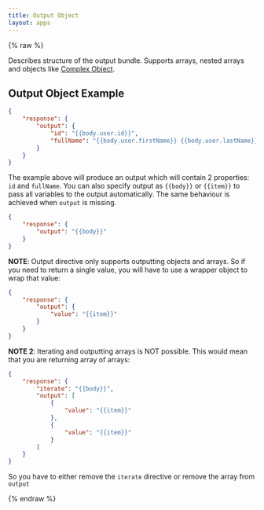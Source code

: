 ```yaml
---
title: Output Object
layout: apps
---
```


{% raw %}

Describes structure of the output bundle. Supports arrays, nested arrays and objects like [Complex Object](complex-object.html).

## Output Object Example

```json
{
    "response": {
        "output": {
            "id": "{{body.user.id}}",
            "fullName": "{{body.user.firstName}} {{body.user.lastName}}"
        }
    }
}
```

The example above will produce an output which will contain 2 properties: `id` and `fullName`. You can also specify output as `{{body}}` or `{{item}}` to pass all variables to the output automatically. The same behaviour is achieved when `output` is missing.

```json
{
    "response": {
        "output": "{{body}}"
    }
}
```

**NOTE**: Output directive only supports outputting objects and arrays. So if you need to return a single value, you will have to use a wrapper object to wrap that value:

```json
{
    "response": {
        "output": {
            "value": "{{item}}"
        }
    }
}
```

**NOTE 2**: Iterating and outputting arrays is NOT possible. This would mean that you are returning array of arrays:

```json
{
    "response": {
        "iterate": "{{body}}",
        "output": [
            {
                "value": "{{item}}"
            },
            {
                "value": "{{item}}"
            }
        ]
    }
}
```
So you have to either remove the `iterate` directive or remove the array from `output`

{% endraw %}
